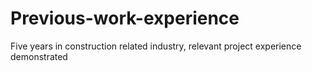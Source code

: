 # Previous-work-experience
Five years in construction related industry, relevant project experience demonstrated
